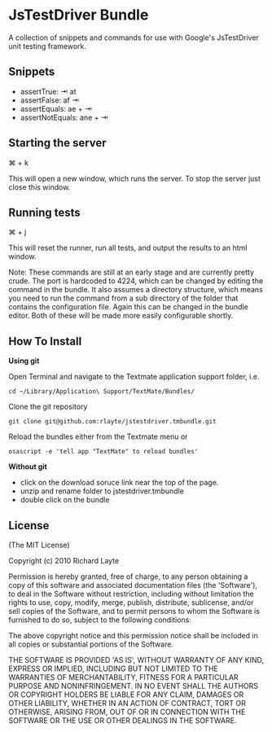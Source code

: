
# JsTestDriver Bundle

A collection of snippets and commands for use with Google's JsTestDriver unit testing framework.

## Snippets

+ assertTrue: &#x21E5; at
+ assertFalse: af &#x21E5;
+ assertEquals: ae + &#x21E5;
+ assertNotEquals: ane + &#x21E5;

## Starting the server

&#x2318; + k

This will open a new window, which runs the server. To stop the server just close this window.

## Running tests

&#x2318; + j

This will reset the runner, run all tests, and output the results to an html window.

Note: These commands are still at an early stage and are currently pretty crude. The port is hardcoded to 4224, which can be changed by editing the command in the bundle. It also assumes a directory structure, which means you need to run the command from a sub directory of the folder that contains the configuration file. Again this can be changed in the bundle editor. Both of these will be made more easily configurable shortly.

## How To Install

**Using git**

Open Terminal and navigate to the Textmate application support folder, i.e.

`cd ~/Library/Application\ Support/TextMate/Bundles/`

Clone the git repository

`git clone git@github.com:rlayte/jstestdriver.tmbundle.git`

Reload the bundles either from the Textmate menu or

`osascript -e 'tell app "TextMate" to reload bundles'`

**Without git**

+ click on the download soruce link near the top of the page.
+ unzip and rename folder to jstestdriver.tmbundle
+ double click on the bundle

## License 

(The MIT License)

Copyright (c) 2010 Richard Layte

Permission is hereby granted, free of charge, to any person obtaining
a copy of this software and associated documentation files (the
'Software'), to deal in the Software without restriction, including
without limitation the rights to use, copy, modify, merge, publish,
distribute, sublicense, and/or sell copies of the Software, and to
permit persons to whom the Software is furnished to do so, subject to
the following conditions:

The above copyright notice and this permission notice shall be
included in all copies or substantial portions of the Software.

THE SOFTWARE IS PROVIDED 'AS IS', WITHOUT WARRANTY OF ANY KIND,
EXPRESS OR IMPLIED, INCLUDING BUT NOT LIMITED TO THE WARRANTIES OF
MERCHANTABILITY, FITNESS FOR A PARTICULAR PURPOSE AND NONINFRINGEMENT.
IN NO EVENT SHALL THE AUTHORS OR COPYRIGHT HOLDERS BE LIABLE FOR ANY
CLAIM, DAMAGES OR OTHER LIABILITY, WHETHER IN AN ACTION OF CONTRACT,
TORT OR OTHERWISE, ARISING FROM, OUT OF OR IN CONNECTION WITH THE
SOFTWARE OR THE USE OR OTHER DEALINGS IN THE SOFTWARE.